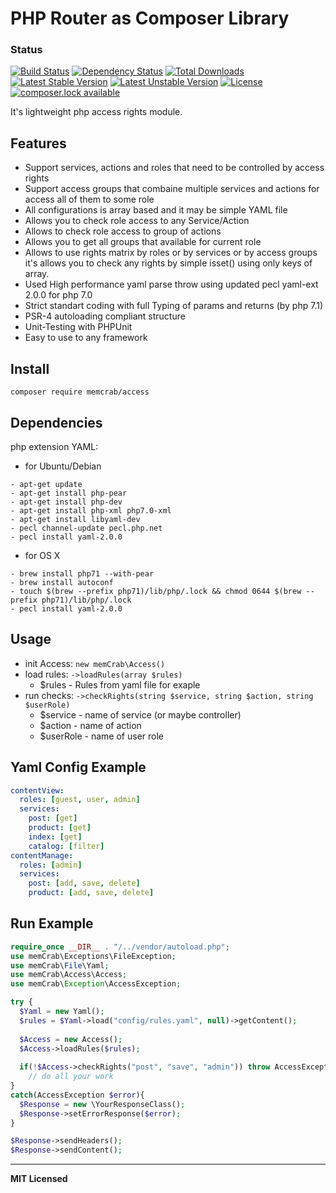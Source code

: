 PHP Router as Composer Library 
==========================
### Status
[![Build Status](https://travis-ci.org/noonehos/access.svg?branch=master)](https://travis-ci.org/noonehos/access)
[![Dependency Status](https://www.versioneye.com/user/projects/588f90c1760ce6003a4ea676/badge.svg?style=flat-square)](https://www.versioneye.com/user/projects/588f90c1760ce6003a4ea676)
[![Total Downloads](https://poser.pugx.org/memcrab/access/downloads)](https://packagist.org/packages/memcrab/access)
[![Latest Stable Version](https://poser.pugx.org/memcrab/access/version)](https://packagist.org/packages/memcrab/access)
[![Latest Unstable Version](https://poser.pugx.org/memcrab/access/v/unstable)](//packagist.org/packages/memcrab/access)
[![License](https://poser.pugx.org/memcrab/access/license)](https://packagist.org/packages/memcrab/access)
[![composer.lock available](https://poser.pugx.org/memcrab/access/composerlock)](https://packagist.org/packages/memcrab/access)


It's lightweight php access rights module.

Features
--------

* Support services, actions and roles that need to be controlled by access rights
* Support access groups that combaine multiple services and actions for access all of them to some role
* All configurations is array based and it may be simple YAML file
* Allows you to check role access to any Service/Action
* Allows to check role access to group of actions
* Allows you to get all groups that available for current role
* Allows to use rights matrix by roles or by services or by access groups it's allows you to check any rights by simple isset() using only keys of array.
* Used High performance yaml parse throw using updated pecl yaml-ext 2.0.0 for php 7.0
* Strict standart coding with full Typing of params and returns (by php 7.1)
* PSR-4 autoloading compliant structure
* Unit-Testing with PHPUnit
* Easy to use to any framework

Install
--------
```composer require memcrab/access```

Dependencies
--------
php extension YAML:
- for Ubuntu/Debian 
```
- apt-get update
- apt-get install php-pear
- apt-get install php-dev
- apt-get install php-xml php7.0-xml
- apt-get install libyaml-dev
- pecl channel-update pecl.php.net
- pecl install yaml-2.0.0
```
- for OS X
```
- brew install php71 --with-pear
- brew install autoconf
- touch $(brew --prefix php71)/lib/php/.lock && chmod 0644 $(brew --prefix php71)/lib/php/.lock
- pecl install yaml-2.0.0
```

Usage
--------
- init Access: `new memCrab\Access()`
- load rules: `->loadRules(array $rules)`
	- $rules - Rules from yaml file for exaple
- run checks: `->checkRights(string $service, string $action, string $userRole)`
	- $service - name of service (or maybe controller)
	- $action - name of action 
  - $userRole - name of user role

Yaml Config Example
--------
```yaml
contentView:
  roles: [guest, user, admin]
  services:
    post: [get]
    product: [get]
    index: [get]
    catalog: [filter]
contentManage:
  roles: [admin]
  services: 
    post: [add, save, delete]
    product: [add, save, delete]
```


Run Example
--------
```php
require_once __DIR__ . "/../vendor/autoload.php";
use memCrab\Exceptions\FileException;
use memCrab\File\Yaml;
use memCrab\Access\Access;
use memCrab\Exception\AccessException;

try {
  $Yaml = new Yaml();
  $rules = $Yaml->load("config/rules.yaml", null)->getContent();
  
  $Access = new Access();
  $Access->loadRules($rules);
  
  if(!$Access->checkRights("post", "save", "admin")) throw AccessException("Access Denie.", 401);
    // do all your work
}
catch(AccessException $error){
  $Response = new \YourResponseClass();
  $Response->setErrorResponse($error);
}

$Response->sendHeaders();
$Response->sendContent();
```

---
**MIT Licensed**
